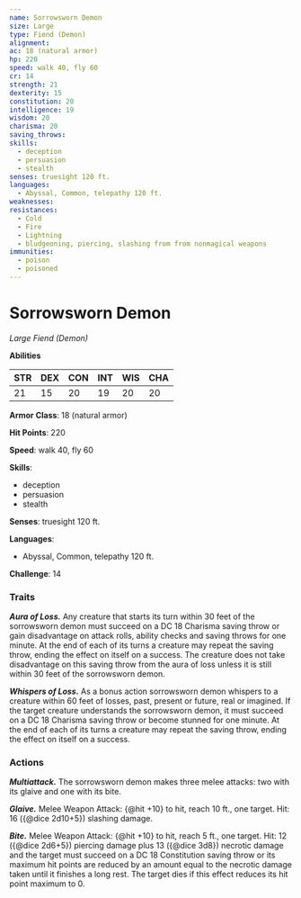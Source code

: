 ```yaml
---
name: Sorrowsworn Demon
size: Large
type: Fiend (Demon)
alignment: 
ac: 18 (natural armor)
hp: 220
speed: walk 40, fly 60
cr: 14
strength: 21
dexterity: 15
constitution: 20
intelligence: 19
wisdom: 20
charisma: 20
saving_throws:
skills:
  - deception
  - persuasion
  - stealth
senses: truesight 120 ft.
languages:
  - Abyssal, Common, telepathy 120 ft.
weaknesses:
resistances:
  - Cold
  - Fire
  - Lightning
  - bludgeoning, piercing, slashing from from nonmagical weapons
immunities:
  - poison
  - poisoned
---
```


# Sorrowsworn Demon

*Large Fiend (Demon)*

**Abilities**

| STR | DEX | CON | INT | WIS | CHA |
| --- | --- | --- | --- | --- | --- |
| 21 | 15 | 20 | 19 | 20 | 20 |

**Armor Class**: 18 (natural armor)

**Hit Points**: 220

**Speed**: walk 40, fly 60

**Skills**:
  - deception
  - persuasion
  - stealth

**Senses**: truesight 120 ft.

**Languages**:
  - Abyssal, Common, telepathy 120 ft.

**Challenge**: 14

### Traits
***Aura of Loss.*** Any creature that starts its turn within 30 feet of the sorrowsworn demon must succeed on a DC 18 Charisma saving throw or gain disadvantage on attack rolls, ability checks and saving throws for one minute. At the end of each of its turns a creature may repeat the saving throw, ending the effect on itself on a success. The creature does not take disadvantage on this saving throw from the aura of loss unless it is still within 30 feet of the sorrowsworn demon.

***Whispers of Loss.*** As a bonus action sorrowsworn demon whispers to a creature within 60 feet of losses, past, present or future, real or imagined. If the target creature understands the sorrowsworn demon, it must succeed on a DC 18 Charisma saving throw or become stunned for one minute. At the end of each of its turns a creature may repeat the saving throw, ending the effect on itself on a success.

### Actions
***Multiattack.*** The sorrowsworn demon makes three melee attacks: two with its glaive and one with its bite.

***Glaive.*** Melee Weapon Attack: {@hit +10} to hit, reach 10 ft., one target. Hit: 16 ({@dice 2d10+5}) slashing damage.

***Bite.*** Melee Weapon Attack: {@hit +10} to hit, reach 5 ft., one target. Hit: 12 ({@dice 2d6+5}) piercing damage plus 13 ({@dice 3d8}) necrotic damage and the target must succeed on a DC 18 Constitution saving throw or its maximum hit points are reduced by an amount equal to the necrotic damage taken until it finishes a long rest. The target dies if this effect reduces its hit point maximum to 0.

